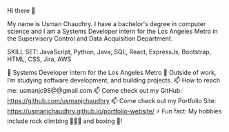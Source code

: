 Hi there 👋

My name is Usman Chaudhry. I have a bachelor's degree in computer science and I am a Systems Developer intern for the Los Angeles Metro in the Supervisory Control and Data Acquisition Department.

SKILL SET: JavaScript, Python, Java, SQL, React, ExpressJs, Bootstrap, HTML, CSS, Jira, AWS

🚃 Systems Developer intern for the Los Angeles Metro
🌱 Outside of work, I’m studying software development, and building projects.
📫 How to reach me: usmanjc98@@gmail.com
📫 Come check out my GitHub: https://github.com/usmanjchaudhry
📫 Come check out my Portfolio Site: https://usmanjchaudhry.github.io/portfolio-website/
⚡ Fun fact: My hobbies include rock climbing 🧗🏽‍♂️  and boxing 🥊!
